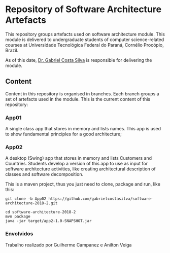 # Repository of Software Architecture Artefacts

This repository groups artefacts used on software architecture module. This module is delivered to undergraduate students of computer science-related courses at Universidade Tecnológica Federal do Paraná, Cornélio Procópio, Brazil.  

As of this date, [Dr. Gabriel Costa Silva](http://gabrielcosta.utfpr.site) is responsible for delivering the module.

## Content

Content in this repository is organised in branches. Each branch groups a set of artefacts used in the module. This is the current content of this repository:

### App01
A single class app that stores in memory and lists names. This app is used to show fundamental principles for a good architecture;

### App02 
A desktop (Swing) app that stores in memory and lists Customers and Countries. Students develop a version of this app to use as input for software architecture activities, like creating architectural description of classes and software decomposition.

This is a maven project, thus you just need to clone, package and run, like this:

```
git clone -b App02 https://github.com/gabrielcostasilva/software-architecture-2018-2.git

cd software-architecture-2018-2
mvn package
java -jar target/app2-1.0-SNAPSHOT.jar
```

### Envolvidos
Trabalho realizado por Guilherme Campanez e Anilton Veiga
